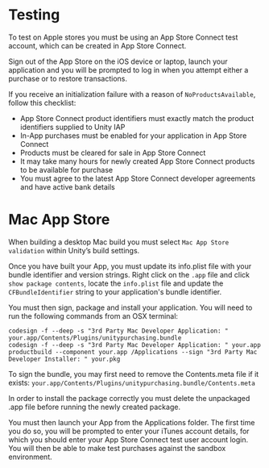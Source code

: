 # Testing

To test on Apple stores you must be using an App Store Connect test account, which can be created in App Store Connect.

Sign out of the App Store on the iOS device or laptop, launch your application and you will be prompted to log in when you attempt either a purchase or to restore transactions.

If you receive an initialization failure with a reason of `NoProductsAvailable`, follow this checklist:

* App Store Connect product identifiers must exactly match the product identifiers supplied to Unity IAP
* In-App purchases must be enabled for your application in App Store Connect
* Products must be cleared for sale in App Store Connect
* It may take many hours for newly created App Store Connect products to be available for purchase
* You must agree to the latest App Store Connect developer agreements and have active bank details

# Mac App Store

When building a desktop Mac build you must select `Mac App Store validation` within Unity’s build settings.

Once you have built your App, you must update its info.plist file with your bundle identifier and version strings. Right click on the `.app` file and click `show package contents`, locate the `info.plist` file and update the `CFBundleIdentifier` string to your application's bundle identifier.

You must then sign, package and install your application. You will need to run the following commands from an OSX terminal:

````
codesign -f --deep -s "3rd Party Mac Developer Application: " your.app/Contents/Plugins/unitypurchasing.bundle
codesign -f --deep -s "3rd Party Mac Developer Application: " your.app
productbuild --component your.app /Applications --sign "3rd Party Mac Developer Installer: " your.pkg
````

To sign the bundle, you may first need to remove the Contents.meta file if it exists: `your.app/Contents/Plugins/unitypurchasing.bundle/Contents.meta`

In order to install the package correctly you must delete the unpackaged .app file before running the newly created package.

You must then launch your App from the Applications folder. The first time you do so, you will be prompted to enter your iTunes account details, for which you should enter your App Store Connect test user account login. You will then be able to make test purchases against the sandbox environment.
